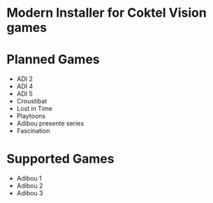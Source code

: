 # Modern Installer for Coktel Vision games

# Planned Games
* ADI 2
* ADI 4
* ADI 5
* Croustibat
* Lost in Time
* Playtoons
* Adibou presente series
* Fascination

# Supported Games
* Adibou 1
* Adibou 2
* Adibou 3
